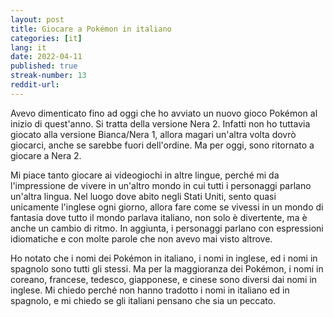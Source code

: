 ```yaml
---
layout: post
title: Giocare a Pokémon in italiano 
categories: [it]
lang: it
date: 2022-04-11
published: true
streak-number: 13
reddit-url:
---
```

Avevo dimenticato fino ad oggi che ho avviato un nuovo gioco Pokémon al inizio di quest'anno. Si tratta della versione Nera 2. Infatti non ho tuttavia giocato alla versione Bianca/Nera 1, allora magari un'altra volta dovrò giocarci, anche se sarebbe fuori dell'ordine. Ma per oggi, sono ritornato a giocare a Nera 2.

Mi piace tanto giocare ai videogiochi in altre lingue, perché mi da l'impressione de vivere in un'altro mondo in cui tutti i personaggi parlano un'altra lingua. Nel luogo dove abito negli Stati Uniti, sento quasi unicamente l'inglese ogni giorno, allora fare come se vivessi in un mondo di fantasia dove tutto il mondo parlava italiano, non solo è divertente, ma è anche un cambio di ritmo. In aggiunta, i personaggi parlano con espressioni idiomatiche e con molte parole che non avevo mai visto altrove.

Ho notato che i nomi dei Pokémon in italiano, i nomi in inglese, ed i nomi in spagnolo sono tutti gli stessi. Ma per la maggioranza dei Pokémon, i nomi in coreano, francese, tedesco, giapponese, e cinese sono diversi dai nomi in inglese. Mi chiedo perché non hanno tradotto i nomi in italiano ed in spagnolo, e mi chiedo se gli italiani pensano che sia un peccato.
